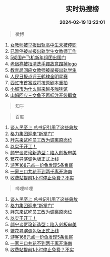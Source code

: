 <div align="center"><h2>实时热搜榜</h2><h4>2024-02-19 13:22:01</h4></div>

> 微博  

1. [女教师被举报出轨高中生未被停职](https://s.weibo.com/weibo?q=%23%E5%A5%B3%E6%95%99%E5%B8%88%E8%A2%AB%E4%B8%BE%E6%8A%A5%E5%87%BA%E8%BD%A8%E9%AB%98%E4%B8%AD%E7%94%9F%E6%9C%AA%E8%A2%AB%E5%81%9C%E8%81%8C%23&t=31&band_rank=1&Refer=top)<br />
2. [已暂停被举报出轨学生女教师工作](https://s.weibo.com/weibo?q=%23%E5%B7%B2%E6%9A%82%E5%81%9C%E8%A2%AB%E4%B8%BE%E6%8A%A5%E5%87%BA%E8%BD%A8%E5%AD%A6%E7%94%9F%E5%A5%B3%E6%95%99%E5%B8%88%E5%B7%A5%E4%BD%9C%23&t=31&band_rank=2&Refer=top)<br />
3. [5架国产飞机新年组团出国门](https://s.weibo.com/weibo?q=%235%E6%9E%B6%E5%9B%BD%E4%BA%A7%E9%A3%9E%E6%9C%BA%E6%96%B0%E5%B9%B4%E7%BB%84%E5%9B%A2%E5%87%BA%E5%9B%BD%E9%97%A8%23&t=31&band_rank=3&Refer=top)<br />
4. [老凤祥被指清洗手镯故意蹭掉logo](https://s.weibo.com/weibo?q=%23%E8%80%81%E5%87%A4%E7%A5%A5%E8%A2%AB%E6%8C%87%E6%B8%85%E6%B4%97%E6%89%8B%E9%95%AF%E6%95%85%E6%84%8F%E8%B9%AD%E6%8E%89logo%23&t=31&band_rank=4&Refer=top)<br />
5. [教育局回应女教师被举报出轨学生](https://s.weibo.com/weibo?q=%23%E6%95%99%E8%82%B2%E5%B1%80%E5%9B%9E%E5%BA%94%E5%A5%B3%E6%95%99%E5%B8%88%E8%A2%AB%E4%B8%BE%E6%8A%A5%E5%87%BA%E8%BD%A8%E5%AD%A6%E7%94%9F%23&t=31&band_rank=5&Refer=top)<br />
6. [人民日报点评王鹤棣全明星赛](https://s.weibo.com/weibo?q=%23%E4%BA%BA%E6%B0%91%E6%97%A5%E6%8A%A5%E7%82%B9%E8%AF%84%E7%8E%8B%E9%B9%A4%E6%A3%A3%E5%85%A8%E6%98%8E%E6%98%9F%E8%B5%9B%23&t=31&band_rank=6&Refer=top)<br />
7. [西虹市首富或将按原剧本重拍](https://s.weibo.com/weibo?q=%23%E8%A5%BF%E8%99%B9%E5%B8%82%E9%A6%96%E5%AF%8C%E6%88%96%E5%B0%86%E6%8C%89%E5%8E%9F%E5%89%A7%E6%9C%AC%E9%87%8D%E6%8B%8D%23&t=31&band_rank=7&Refer=top)<br />
8. [小城市为什么越来越多咖啡馆](https://s.weibo.com/weibo?q=%23%E5%B0%8F%E5%9F%8E%E5%B8%82%E4%B8%BA%E4%BB%80%E4%B9%88%E8%B6%8A%E6%9D%A5%E8%B6%8A%E5%A4%9A%E5%92%96%E5%95%A1%E9%A6%86%23&t=31&band_rank=8&Refer=top)<br />
9. [山姆回应三文鱼不再标注开袋即食](https://s.weibo.com/weibo?q=%23%E5%B1%B1%E5%A7%86%E5%9B%9E%E5%BA%94%E4%B8%89%E6%96%87%E9%B1%BC%E4%B8%8D%E5%86%8D%E6%A0%87%E6%B3%A8%E5%BC%80%E8%A2%8B%E5%8D%B3%E9%A3%9F%23&t=31&band_rank=9&Refer=top)<br />

> 知乎  


> 百度  

1. [谈人民至上 总书记引用了这些典故](https://www.baidu.com/s?wd=%E8%B0%88%E4%BA%BA%E6%B0%91%E8%87%B3%E4%B8%8A+%E6%80%BB%E4%B9%A6%E8%AE%B0%E5%BC%95%E7%94%A8%E4%BA%86%E8%BF%99%E4%BA%9B%E5%85%B8%E6%95%85&sa=fyb_news&rsv_dl=fyb_news)<br />
2. [格力集团迎来“新掌门”](https://www.baidu.com/s?wd=%E6%A0%BC%E5%8A%9B%E9%9B%86%E5%9B%A2%E8%BF%8E%E6%9D%A5%E2%80%9C%E6%96%B0%E6%8E%8C%E9%97%A8%E2%80%9D&sa=fyb_news&rsv_dl=fyb_news)<br />
3. [胖东来试吃员工改为调离原岗位](https://www.baidu.com/s?wd=%E8%83%96%E4%B8%9C%E6%9D%A5%E8%AF%95%E5%90%83%E5%91%98%E5%B7%A5%E6%94%B9%E4%B8%BA%E8%B0%83%E7%A6%BB%E5%8E%9F%E5%B2%97%E4%BD%8D&sa=fyb_news&rsv_dl=fyb_news)<br />
4. [以实干开工！](https://www.baidu.com/s?wd=%E4%BB%A5%E5%AE%9E%E5%B9%B2%E5%BC%80%E5%B7%A5%EF%BC%81&sa=fyb_news&rsv_dl=fyb_news)<br />
5. [颜宁谈贾玲新造型：陷入刻板审美](https://www.baidu.com/s?wd=%E9%A2%9C%E5%AE%81%E8%B0%88%E8%B4%BE%E7%8E%B2%E6%96%B0%E9%80%A0%E5%9E%8B%EF%BC%9A%E9%99%B7%E5%85%A5%E5%88%BB%E6%9D%BF%E5%AE%A1%E7%BE%8E&sa=fyb_news&rsv_dl=fyb_news)<br />
6. [繁花导演调色版正式上线](https://www.baidu.com/s?wd=%E7%B9%81%E8%8A%B1%E5%AF%BC%E6%BC%94%E8%B0%83%E8%89%B2%E7%89%88%E6%AD%A3%E5%BC%8F%E4%B8%8A%E7%BA%BF&sa=fyb_news&rsv_dl=fyb_news)<br />
7. [游客168元点一份鱼发现5条鱼尾](https://www.baidu.com/s?wd=%E6%B8%B8%E5%AE%A2168%E5%85%83%E7%82%B9%E4%B8%80%E4%BB%BD%E9%B1%BC%E5%8F%91%E7%8E%B05%E6%9D%A1%E9%B1%BC%E5%B0%BE&sa=fyb_news&rsv_dl=fyb_news)<br />
8. [一家三口共花不到两千离开海南](https://www.baidu.com/s?wd=%E4%B8%80%E5%AE%B6%E4%B8%89%E5%8F%A3%E5%85%B1%E8%8A%B1%E4%B8%8D%E5%88%B0%E4%B8%A4%E5%8D%83%E7%A6%BB%E5%BC%80%E6%B5%B7%E5%8D%97&sa=fyb_news&rsv_dl=fyb_news)<br />
9. [收费站提前1小时停止免费？不实](https://www.baidu.com/s?wd=%E6%94%B6%E8%B4%B9%E7%AB%99%E6%8F%90%E5%89%8D1%E5%B0%8F%E6%97%B6%E5%81%9C%E6%AD%A2%E5%85%8D%E8%B4%B9%EF%BC%9F%E4%B8%8D%E5%AE%9E&sa=fyb_news&rsv_dl=fyb_news)<br />

> 哔哩哔哩  

1. [谈人民至上 总书记引用了这些典故](https://www.baidu.com/s?wd=%E8%B0%88%E4%BA%BA%E6%B0%91%E8%87%B3%E4%B8%8A+%E6%80%BB%E4%B9%A6%E8%AE%B0%E5%BC%95%E7%94%A8%E4%BA%86%E8%BF%99%E4%BA%9B%E5%85%B8%E6%95%85&sa=fyb_news&rsv_dl=fyb_news)<br />
2. [格力集团迎来“新掌门”](https://www.baidu.com/s?wd=%E6%A0%BC%E5%8A%9B%E9%9B%86%E5%9B%A2%E8%BF%8E%E6%9D%A5%E2%80%9C%E6%96%B0%E6%8E%8C%E9%97%A8%E2%80%9D&sa=fyb_news&rsv_dl=fyb_news)<br />
3. [胖东来试吃员工改为调离原岗位](https://www.baidu.com/s?wd=%E8%83%96%E4%B8%9C%E6%9D%A5%E8%AF%95%E5%90%83%E5%91%98%E5%B7%A5%E6%94%B9%E4%B8%BA%E8%B0%83%E7%A6%BB%E5%8E%9F%E5%B2%97%E4%BD%8D&sa=fyb_news&rsv_dl=fyb_news)<br />
4. [以实干开工！](https://www.baidu.com/s?wd=%E4%BB%A5%E5%AE%9E%E5%B9%B2%E5%BC%80%E5%B7%A5%EF%BC%81&sa=fyb_news&rsv_dl=fyb_news)<br />
5. [颜宁谈贾玲新造型：陷入刻板审美](https://www.baidu.com/s?wd=%E9%A2%9C%E5%AE%81%E8%B0%88%E8%B4%BE%E7%8E%B2%E6%96%B0%E9%80%A0%E5%9E%8B%EF%BC%9A%E9%99%B7%E5%85%A5%E5%88%BB%E6%9D%BF%E5%AE%A1%E7%BE%8E&sa=fyb_news&rsv_dl=fyb_news)<br />
6. [繁花导演调色版正式上线](https://www.baidu.com/s?wd=%E7%B9%81%E8%8A%B1%E5%AF%BC%E6%BC%94%E8%B0%83%E8%89%B2%E7%89%88%E6%AD%A3%E5%BC%8F%E4%B8%8A%E7%BA%BF&sa=fyb_news&rsv_dl=fyb_news)<br />
7. [游客168元点一份鱼发现5条鱼尾](https://www.baidu.com/s?wd=%E6%B8%B8%E5%AE%A2168%E5%85%83%E7%82%B9%E4%B8%80%E4%BB%BD%E9%B1%BC%E5%8F%91%E7%8E%B05%E6%9D%A1%E9%B1%BC%E5%B0%BE&sa=fyb_news&rsv_dl=fyb_news)<br />
8. [一家三口共花不到两千离开海南](https://www.baidu.com/s?wd=%E4%B8%80%E5%AE%B6%E4%B8%89%E5%8F%A3%E5%85%B1%E8%8A%B1%E4%B8%8D%E5%88%B0%E4%B8%A4%E5%8D%83%E7%A6%BB%E5%BC%80%E6%B5%B7%E5%8D%97&sa=fyb_news&rsv_dl=fyb_news)<br />
9. [收费站提前1小时停止免费？不实](https://www.baidu.com/s?wd=%E6%94%B6%E8%B4%B9%E7%AB%99%E6%8F%90%E5%89%8D1%E5%B0%8F%E6%97%B6%E5%81%9C%E6%AD%A2%E5%85%8D%E8%B4%B9%EF%BC%9F%E4%B8%8D%E5%AE%9E&sa=fyb_news&rsv_dl=fyb_news)<br />
